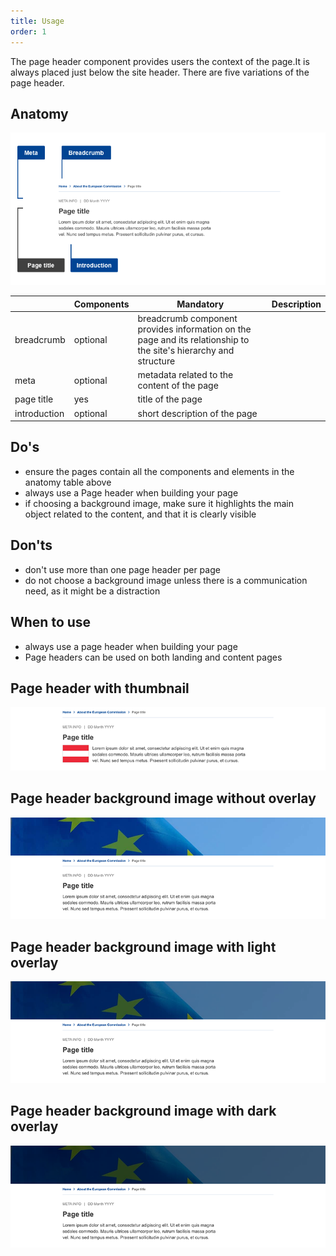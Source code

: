```yaml
---
title: Usage
order: 1
---
```

The page header component provides users the context of the page.It is always placed just below the site header. There are five variations of the page header.

## Anatomy

![](/cms-images/standardised-page-header.png)

|                                                                                     | Components | Mandatory                                                                                                        | Description |
| ----------------------------------------------------------------------------------- | ---------- | ---------------------------------------------------------------------------------------------------------------- | ----------- |
| <Link to="/ec/components/navigation/breadcrumb/usage/" standalone>breadcrumb</Link> | optional   | breadcrumb component provides information on the page and its relationship to the site's hierarchy and structure |             |
| meta                                                                                | optional   | metadata related to the content of the page                                                                      |             |
| page title                                                                          | yes        | title of the page                                                                                                |             |
| introduction                                                                        | optional   | short description of the page                                                                                    |             |

## Do's

- ensure the pages contain all the components and elements in the anatomy table above
- always use a Page header when building your page
- if choosing a background image, make sure it highlights the main object related to the content, and that it is clearly visible

## Don'ts

- don't use more than one page header per page
- do not choose a background image unless there is a communication need, as it might be a distraction

## When to use

- always use a page header when building your page
- Page headers can be used on both landing and content pages

## Page header with thumbnail

![](/cms-images/ec_ph_st_thumb_l_734px.png)

## Page header background image without overlay

![](/cms-images/ec_ph_stan_image_l_734px.png)

## Page header background image with light overlay

![](/cms-images/ec_ph_stan_light_l_734px.png)

## Page header background image with dark overlay

![](/cms-images/ec_ph_stan_dark_l_734px.png)
